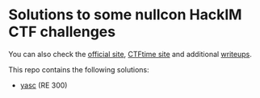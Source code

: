# Solutions to some nullcon HackIM CTF challenges

You can also check the [official site](https://ctf.nullcon.net/),
[CTFtime site](https://ctftime.org/event/566)
and additional [writeups](https://ctftime.org/event/566/tasks/).

This repo contains the following solutions:

* [yasc](yasc) (RE 300)
